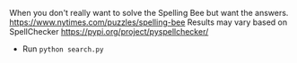 When you don't really want to solve the Spelling Bee but want the answers. https://www.nytimes.com/puzzles/spelling-bee
Results may vary based on SpellChecker https://pypi.org/project/pyspellchecker/
- Run `python search.py`
